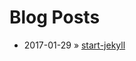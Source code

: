 # Blog Posts

*   <span>2017-01-29</span> » [start-jekyll](https://il-kyun.github.io/main/2017/01/29/start-jekyll.html)
